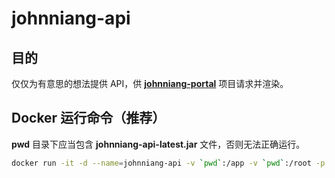 # johnniang-api

## 目的

仅仅为有意思的想法提供 API，供 **[johnniang-portal](https://github.com/JohnNiang/johnniang-portal)** 项目请求并渲染。

## Docker 运行命令（推荐）

**pwd** 目录下应当包含 **johnniang-api-latest.jar** 文件，否则无法正确运行。

```bash
docker run -it -d --name=johnniang-api -v `pwd`:/app -v `pwd`:/root -p 10086:8080 openjdk:8-jdk-alpine java -Xmx512m -Xms128m -jar -Dserver.port=8080 -Dspring.profiles.active=prod -Djava.security.edg=file:/dev/./urandom /app/johnniang-api-latest.jar
```